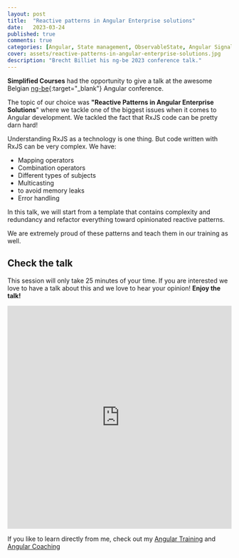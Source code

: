 ```yaml
---
layout: post
title:  "Reactive patterns in Angular Enterprise solutions"
date:   2023-03-24
published: true
comments: true
categories: [Angular, State management, ObservableState, Angular Signals]
cover: assets/reactive-patterns-in-angular-enterprise-solutions.jpg
description: "Brecht Billiet his ng-be 2023 conference talk."
---
```


**Simplified Courses** had the opportunity to give a talk at the awesome Belgian [ng-be](https://ng-be.org/){:target="_blank"} Angular conference.

The topic of our choice was **"Reactive Patterns in Angular Enterprise Solutions**" where we tackle one of the biggest issues when it comes to Angular development.
We tackled the fact that RxJS code can be pretty darn hard!

Understanding RxJS as a technology is one thing.
But code written with RxJS can be very complex.
We have:
- Mapping operators
- Combination operators
- Different types of subjects
- Multicasting
- to avoid memory leaks
- Error handling

In this talk, we will start from a template that contains complexity and redundancy and refactor everything toward opinionated reactive patterns.

We are extremely proud of these patterns and teach them in our training as well.

## Check the talk

This session will only take 25 minutes of your time. If you are interested we love to have a talk about this and we love to hear your opinion! **Enjoy the talk!**

<iframe width="100%" height="500" src="https://www.youtube.com/embed/58h_w7PzNtM" title="YouTube video player" frameborder="0" allow="accelerometer; autoplay; clipboard-write; encrypted-media; gyroscope; picture-in-picture; web-share" allowfullscreen></iframe>

If you like to learn directly from me, check out my [Angular Training](https://www.simplified.courses/angular-training) and [Angular Coaching](https://www.simplified.courses/angular-coaching)